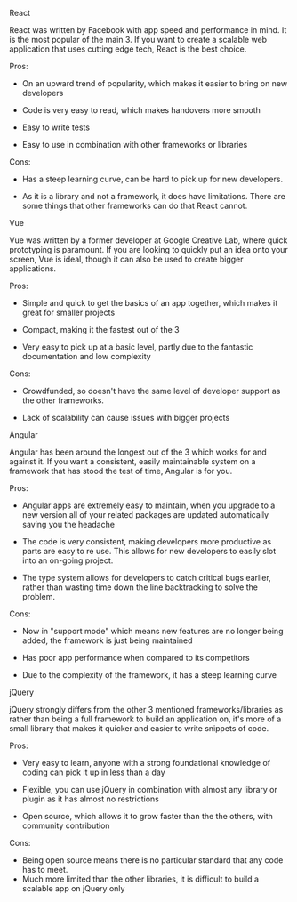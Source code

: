React

React was written by Facebook with app speed and performance in mind. It is the most popular of the main 3. If you want to create a scalable web application that uses cutting edge tech, React is the best choice.

Pros:

-   On an upward trend of popularity, which makes it easier to bring on new developers

-   Code is very easy to read, which makes handovers more smooth

-   Easy to write tests

-   Easy to use in combination with other frameworks or libraries

Cons:

-   Has a steep learning curve, can be hard to pick up for new developers.

-   As it is a library and not a framework, it does have limitations. There are some things that other frameworks can do that React cannot.

Vue

Vue was written by a former developer at Google Creative Lab, where quick prototyping is paramount. If you are looking to quickly put an idea onto your screen, Vue is ideal, though it can also be used to create bigger applications.

Pros:

-   Simple and quick to get the basics of an app together, which makes it great for smaller projects

-   Compact, making it the fastest out of the 3

-   Very easy to pick up at a basic level, partly due to the fantastic documentation and low complexity

Cons:

-   Crowdfunded, so doesn't have the same level of developer support as the other frameworks.

-   Lack of scalability can cause issues with bigger projects

Angular

Angular has been around the longest out of the 3 which works for and against it. If you want a consistent, easily maintainable system on a framework that has stood the test of time, Angular is for you.

Pros:

-   Angular apps are extremely easy to maintain, when you upgrade to a new version all of your related packages are updated automatically saving you the headache

-   The code is very consistent, making developers more productive as parts are easy to re use. This allows for new developers to easily slot into an on-going project.

-   The type system allows for developers to catch critical bugs earlier, rather than wasting time down the line backtracking to solve the problem.

Cons:

-   Now in "support mode" which means new features are no longer being added, the framework is just being maintained

-   Has poor app performance when compared to its competitors

-   Due to the complexity of the framework, it has a steep learning curve

jQuery

jQuery strongly differs from the other 3 mentioned frameworks/libraries as rather than being a full framework to build an application on, it's more of a small library that makes it quicker and easier to write snippets of code.

Pros:

-   Very easy to learn, anyone with a strong foundational knowledge of coding can pick it up in less than a day

-   Flexible, you can use jQuery in combination with almost any library or plugin as it has almost no restrictions

-   Open source, which allows it to grow faster than the the others, with community contribution

Cons:

-   Being open source means there is no particular standard that any code has to meet.
-   Much more limited than the other libraries, it is difficult to build a scalable app on jQuery only
